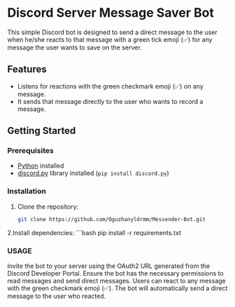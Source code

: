 # Discord Server Message Saver Bot

This simple Discord bot is designed to send a direct message to the user when he/she reacts to that message with a green tick emoji (✅) for any message the user wants to save on the server.

## Features

- Listens for reactions with the green checkmark emoji (✅) on any message.
- It sends that message directly to the user who wants to record a message.
## Getting Started

### Prerequisites

- [Python](https://www.python.org/) installed
- [discord.py](https://discordpy.readthedocs.io/) library installed (`pip install discord.py`)

### Installation

1. Clone the repository:

   ```bash
   git clone https://github.com/Oguzhanyldrmm/Messender-Bot.git

2.Install dependencies:
    ```bash
  pip install -r requirements.txt


### USAGE
Invite the bot to your server using the OAuth2 URL generated from the Discord Developer Portal.
Ensure the bot has the necessary permissions to read messages and send direct messages.
Users can react to any message with the green checkmark emoji (✅).
The bot will automatically send a direct message to the user who reacted.



